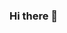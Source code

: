 ### Hi there 👋 

<!--
**julianbass/julianbass** is a ✨ _special_ ✨ repository because its `README.md` (this file) appears on your GitHub profile.

Here are some ideas to get you started:

- 🔭 I’m currently working on ...
Static analysis software tools to support technical debt detection

- 🌱 I’m currently learning ...
How to walk abstract syntax tress to perform static analysis of Java source code files

- 💬 Ask me about ...
Cobol2XML is used on a module at the University of Salford.

- 📫 How to reach me: ...
j.bass[at]salford.ac.uk
- 😄 Pronouns: ...
he/him

- ⚡ Fun fact: ...

-->
